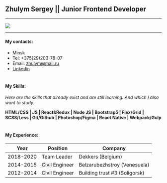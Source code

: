 ## Zhulym Sergey || Junior Frontend Developer

---

![](https://sun2.beltelecom-by-minsk.userapi.com/s/v1/ig2/V8h_6hiy9-C4I2SyCyrRHLdwDB5UG2BR753FmkZoURZ5QPnEhwIKBi9mRwORs_YvaIb0wjZNEaiaVzPHP-tc2Q93.jpg?size=200x0&quality=95&crop=0,182,1920,2377&ava=1)

---

#### My contacts:

- Minsk
- Tel: +375(29)203-78-07
- Email: zhulym@mail.ru
- [Linkedin](https://www.linkedin.com/in/sergey-zhulym/)

#

#### My Skills:

_Here are the skills that already exist and are still learning. And which I also want to study._

**HTML/CSS | JS | React&Redux | Node JS | Bootstrap5 | Flex/Grid | SCSS/Less | Git/Github | Photoshop/Figma | React Native | Webpack/Gulp**

#

#### My Experience:

| Year      | Position       | Company                       |
| --------- | -------------- | ----------------------------- |
| 2018-2020 | Team Leader    | Dekkers (Belgium)             |
| 2014-2015 | Civil Engineer | Belzarubezhstroy (Venesuela)  |
| 2012-2014 | Civil Engineer | Building trust #3 (Soligorsk) |

